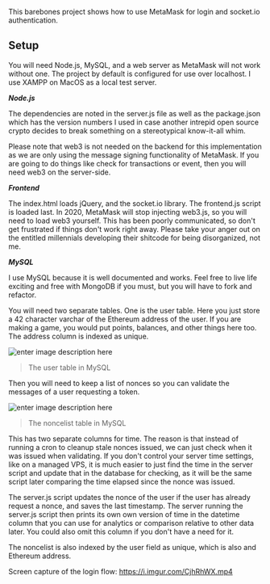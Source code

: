 This barebones project shows how to use MetaMask for login and socket.io authentication.

## Setup

You will need Node.js, MySQL, and a web server as MetaMask will not work without one. The project by default is configured for use over localhost. I use XAMPP on MacOS as a local test server.

***Node.js***

The dependencies are noted in the server.js file as well as the package.json which has the version numbers I used in case another intrepid open source crypto decides to break something on a stereotypical know-it-all whim.

Please note that web3 is not needed on the backend for this implementation as we are only using the message signing functionality of MetaMask. If you are going to do things like check for transactions or event, then you will need web3 on the server-side.

***Frontend***

The index.html loads jQuery, and the socket.io library. The frontend.js script is loaded last. In 2020, MetaMask will stop injecting web3.js, so you will need to load web3 yourself. This has been poorly communicated, so don't get frustrated if things don't work right away. Please take your anger out on the entitled millennials developing their shitcode for being disorganized, not me.

***MySQL***

I use MySQL because it is well documented and works. Feel free to live life exciting and free with MongoDB if you must, but you will have to fork and refactor.

You will need two separate tables. One is the user table. Here you just store a 42 character varchar of the Ethereum address of the user. If you are making a game, you would put points, balances, and other things here too. The address column is indexed as unique.

![enter image description here](https://i.imgur.com/pYfLsN6.png)
> The user table in MySQL

Then you will need to keep a list of nonces so you can validate the messages of a user requesting a token.

![enter image description here](https://i.imgur.com/8g7F15f.png)
> The noncelist table in MySQL

This has two separate columns for time. The reason is that instead of running a cron to cleanup stale nonces issued, we can just check when it was issued when validating. If you don't control your server time settings, like on a managed VPS, it is much easier to just find the time in the server script and update that in the database for checking, as it will be the same script later comparing the time elapsed since the nonce was issued.

The server.js script updates the nonce of the user if the user has already request a nonce, and saves the last timestamp. The server running the server.js script then prints its own  own version of time in the datetime column that you can use for analytics or comparison relative to other data later. You could also omit this column if you don't have a need for it.

The noncelist is also indexed by the user field as unique, which is also and Ethereum address.

Screen capture of the login flow: https://i.imgur.com/CjhRhWX.mp4